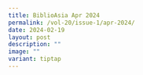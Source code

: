 ```yaml
---
title: BiblioAsia Apr 2024
permalink: /vol-20/issue-1/apr-2024/
date: 2024-02-19
layout: post
description: ""
image: ""
variant: tiptap
---
```

